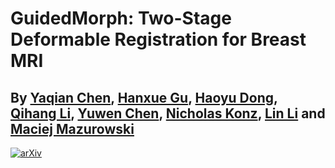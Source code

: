 # GuidedMorph: Two-Stage Deformable Registration for Breast MRI

**By [Yaqian Chen](https://scholar.google.com/citations?user=iegKFuQAAAAJ&hl=en), [Hanxue Gu](https://scholar.google.com/citations?user=aGjCpQUAAAAJ&hl=en&oi=ao), [Haoyu Dong](https://scholar.google.com/citations?user=eZVEUCIAAAAJ&hl=en&oi=ao), [Qihang Li](https://scholar.google.com/citations?user=Yw9_kMQAAAAJ&hl=en), [Yuwen Chen](https://scholar.google.com/citations?user=61s49p0AAAAJ&hl=en&oi=ao), [Nicholas Konz](https://scholar.google.com/citations?user=a9rXidMAAAAJ&hl=en), [Lin Li](https://scholar.google.com/citations?user=uRHrZUkAAAAJ&hl=zh-CN&authuser=1) and [Maciej Mazurowski](https://scholar.google.com/citations?user=HlxjJPQAAAAJ&hl=en&oi=ao)**
---
[![arXiv](https://img.shields.io/badge/arXiv-2502.09779-b31b1b.svg)](https://arxiv.org/abs/2505.13414)
